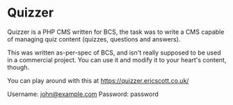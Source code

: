 # Quizzer
Quizzer is a PHP CMS written for BCS, the task was to write a CMS capable of managing quiz content (quizzes, questions and answers).

This was written as-per-spec of BCS, and isn't really supposed to be used in a commercial project. You can use it and modify it to your heart's content, though.

You can play around with this at https://quizzer.ericscott.co.uk/

Username: john@example.com
Password: password
